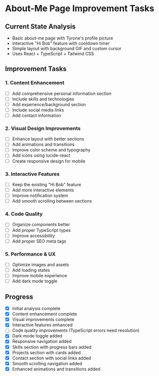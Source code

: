 # About-Me Page Improvement Tasks

## Current State Analysis
- Basic about-me page with Tyrone's profile picture
- Interactive "Hi Bob" feature with cooldown timer
- Simple layout with background GIF and custom cursor
- Uses React + TypeScript + Tailwind CSS

## Improvement Tasks

### 1. Content Enhancement
- [ ] Add comprehensive personal information section
- [ ] Include skills and technologies
- [ ] Add experience/background section
- [ ] Include social media links
- [ ] Add contact information

### 2. Visual Design Improvements
- [ ] Enhance layout with better sections
- [ ] Add animations and transitions
- [ ] Improve color scheme and typography
- [ ] Add icons using lucide-react
- [ ] Create responsive design for mobile

### 3. Interactive Features
- [ ] Keep the existing "Hi Bob" feature
- [ ] Add more interactive elements
- [ ] Improve notification system
- [ ] Add smooth scrolling between sections

### 4. Code Quality
- [ ] Organize components better
- [ ] Add proper TypeScript types
- [ ] Improve accessibility
- [ ] Add proper SEO meta tags

### 5. Performance & UX
- [ ] Optimize images and assets
- [ ] Add loading states
- [ ] Improve mobile experience
- [ ] Add dark mode toggle

## Progress
- [x] Initial analysis complete
- [x] Content enhancement complete
- [x] Visual improvements complete
- [x] Interactive features enhanced
- [ ] Code quality improvements (TypeScript errors need resolution)
- [x] Dark mode toggle added
- [x] Responsive navigation added
- [x] Skills section with progress bars added
- [x] Projects section with cards added
- [x] Contact section with social links added
- [x] Smooth scrolling navigation added
- [x] Enhanced animations and transitions added 